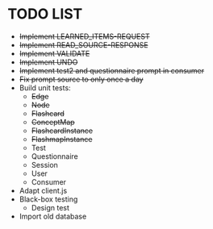 # TODO LIST

* ~~Implement LEARNED_ITEMS-REQUEST~~
* ~~Implement READ_SOURCE-RESPONSE~~
* ~~Implement VALIDATE~~
* ~~Implement UNDO~~
* ~~Implement test2 and questionnaire prompt in consumer~~
* ~~Fix prompt source to only once a day~~
* Build unit tests:
  * ~~Edge~~
  * ~~Node~~
  * ~~Flashcard~~
  * ~~ConceptMap~~
  * ~~FlashcardInstance~~
  * ~~FlashmapInstance~~
  * Test
  * Questionnaire
  * Session
  * User
  * Consumer
* Adapt client.js
* Black-box testing
  * Design test
* Import old database
